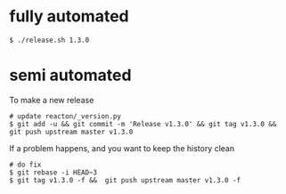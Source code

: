 
# fully automated

    $ ./release.sh 1.3.0

# semi automated
To make a new release
```
# update reacton/_version.py
$ git add -u && git commit -m 'Release v1.3.0' && git tag v1.3.0 && git push upstream master v1.3.0
```


If a problem happens, and you want to keep the history clean
```
# do fix
$ git rebase -i HEAD~3
$ git tag v1.3.0 -f &&  git push upstream master v1.3.0 -f
```
